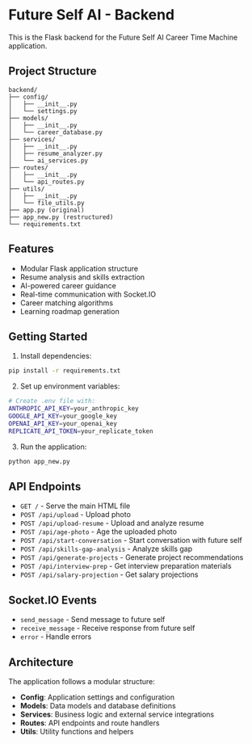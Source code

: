 # Future Self AI - Backend

This is the Flask backend for the Future Self AI Career Time Machine application.

## Project Structure

```
backend/
├── config/
│   ├── __init__.py
│   └── settings.py
├── models/
│   ├── __init__.py
│   └── career_database.py
├── services/
│   ├── __init__.py
│   ├── resume_analyzer.py
│   └── ai_services.py
├── routes/
│   ├── __init__.py
│   └── api_routes.py
├── utils/
│   ├── __init__.py
│   └── file_utils.py
├── app.py (original)
├── app_new.py (restructured)
└── requirements.txt
```

## Features

- Modular Flask application structure
- Resume analysis and skills extraction
- AI-powered career guidance
- Real-time communication with Socket.IO
- Career matching algorithms
- Learning roadmap generation

## Getting Started

1. Install dependencies:
```bash
pip install -r requirements.txt
```

2. Set up environment variables:
```bash
# Create .env file with:
ANTHROPIC_API_KEY=your_anthropic_key
GOOGLE_API_KEY=your_google_key
OPENAI_API_KEY=your_openai_key
REPLICATE_API_TOKEN=your_replicate_token
```

3. Run the application:
```bash
python app_new.py
```

## API Endpoints

- `GET /` - Serve the main HTML file
- `POST /api/upload` - Upload photo
- `POST /api/upload-resume` - Upload and analyze resume
- `POST /api/age-photo` - Age the uploaded photo
- `POST /api/start-conversation` - Start conversation with future self
- `POST /api/skills-gap-analysis` - Analyze skills gap
- `POST /api/generate-projects` - Generate project recommendations
- `POST /api/interview-prep` - Get interview preparation materials
- `POST /api/salary-projection` - Get salary projections

## Socket.IO Events

- `send_message` - Send message to future self
- `receive_message` - Receive response from future self
- `error` - Handle errors

## Architecture

The application follows a modular structure:

- **Config**: Application settings and configuration
- **Models**: Data models and database definitions
- **Services**: Business logic and external service integrations
- **Routes**: API endpoints and route handlers
- **Utils**: Utility functions and helpers
